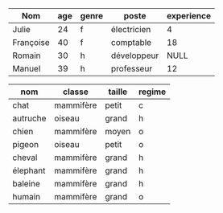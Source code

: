 |Nom|age|genre|poste|experience|
|-|-|-|-|-|
|Julie|24|f|électricien|4|
|Françoise|40|f|comptable|18|
|Romain|30|h|développeur|NULL|
|Manuel|39|h|professeur|12|

|nom|classe|taille|regime|
|-|-|-|-|
|chat|mammifère|petit|c|
|autruche|oiseau|grand|h|
|chien|mammifère|moyen|o|
|pigeon|oiseau|petit|o|
|cheval|mammifère|grand|h|
|élephant|mammifère|grand|h|
|baleine|mammifère|grand|h|
|humain|mammifère|grand|o|
